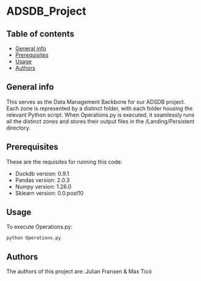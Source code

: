# ADSDB_Project
## Table of contents
* [General info](#general-info)
* [Prerequisites](#prerequisites)
* [Usage](#usage)
* [Authors](#authors)

## General info
This serves as the Data Management Backbone for our ADSDB project. Each zone is represented by a distinct folder, 
with each folder housing the relevant Python script. When Operations.py is executed, it seamlessly runs all the 
distinct zones and stores their output files in the /Landing/Persistent directory. 

## Prerequisites
These are the requisites for running this code:
* Duckdb version: 0.9.1
* Pandas version: 2.0.3
* Numpy version: 1.26.0
* Sklearn version: 0.0.post10

## Usage
To execute Operations.py:
```
python Operations.py
```

## Authors
The authors of this project are: Julian Fransen & Max Ticó
